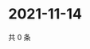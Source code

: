 # 2021-11-14

共 0 条

<!-- BEGIN WEIBO -->
<!-- 最后更新时间 Sun Nov 14 2021 18:09:09 GMT+0800 (China Standard Time) -->

<!-- END WEIBO -->
